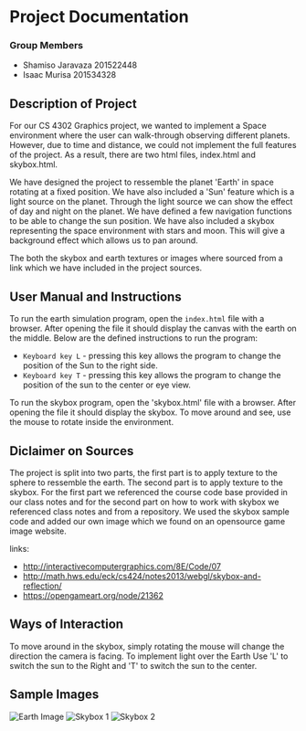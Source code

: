 # Project Documentation

### Group Members
- Shamiso  Jaravaza 201522448
- Isaac Murisa 201534328

##  Description of Project

For our CS 4302 Graphics project, we wanted to implement a Space environment where the user can walk-through observing different planets. However, due to time and distance, we could not implement the full features of the project. As a result, there are two html files, index.html and skybox.html. 

We have designed the project to ressemble the planet 'Earth' in space rotating at a fixed position. We have also included a 'Sun' feature which is a light source on the planet. Through the light source we can show the effect of day and night on the planet. We have defined a few navigation functions to be able to change the sun position. We have also included a skybox representing the space environment with stars and moon. This will give a background effect which allows us to pan around. 

The both the skybox and earth textures or images where sourced from a link which we have included in the project sources.

## User Manual and Instructions
To run the earth simulation program, open the `index.html` file with a browser. After opening the file it should display the canvas with the earth on the middle. Below are the defined instructions to run the program:

- `Keyboard key L` - pressing this key allows the program to change the position of the Sun to the right side.
- `Keyboard key T` - pressing this key allows the program to change the position of the sun to the center or eye view.

To run the skybox program, open the 'skybox.html' file with a browser. After opening the file it should display the skybox. To move around and see, use the mouse to rotate inside the environment.

## Diclaimer on Sources
The project is split into two parts, the first part is to apply texture to the sphere to ressemble the earth. The second part is to apply texture to the skybox. For the first part we referenced the course code base provided in our class notes and for the second part on how to work with skybox we referenced class notes and from a repository. We used the skybox sample code and added our own image which we found on an opensource game image website.

links:
- http://interactivecomputergraphics.com/8E/Code/07
- http://math.hws.edu/eck/cs424/notes2013/webgl/skybox-and-reflection/
- https://opengameart.org/node/21362

## Ways of Interaction
To move around in the skybox, simply rotating the mouse will change the direction the camera is facing.
To implement light over the Earth Use 'L' to switch the sun to the Right and 'T' to switch the sun to the center.

## Sample Images
![Earth Image](link-to-image)
![Skybox 1](link-to-image)
![Skybox 2](link-to-image)